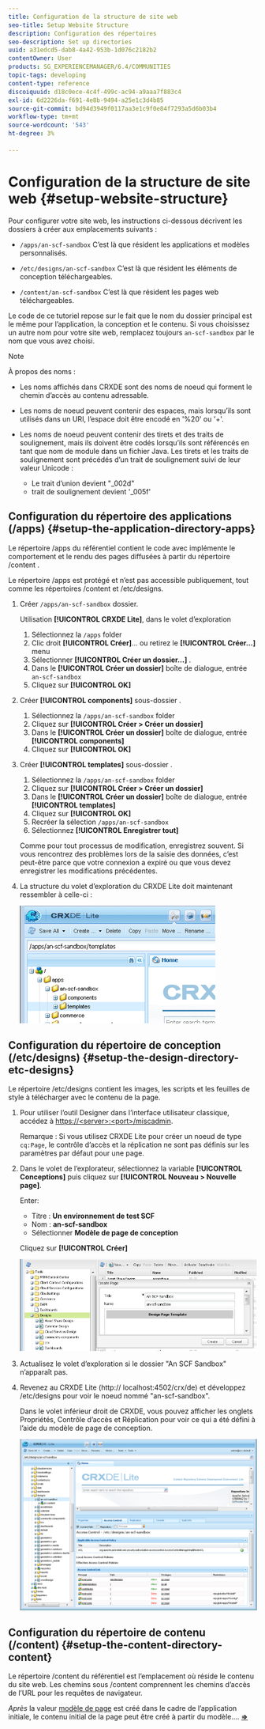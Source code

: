 ```yaml
---
title: Configuration de la structure de site web
seo-title: Setup Website Structure
description: Configuration des répertoires
seo-description: Set up directories
uuid: a31edcd5-dab8-4a42-953b-1d076c2182b2
contentOwner: User
products: SG_EXPERIENCEMANAGER/6.4/COMMUNITIES
topic-tags: developing
content-type: reference
discoiquuid: d18c0ece-4c4f-499c-ac94-a9aaa7f883c4
exl-id: 6d2226da-f691-4e8b-9494-a25e1c3d4b85
source-git-commit: bd94d3949f0117aa3e1c9f0e84f7293a5d6b03b4
workflow-type: tm+mt
source-wordcount: '543'
ht-degree: 3%

---
```


# Configuration de la structure de site web {#setup-website-structure}

Pour configurer votre site web, les instructions ci-dessous décrivent les dossiers à créer aux emplacements suivants :

* `/apps/an-scf-sandbox`
C’est là que résident les applications et modèles personnalisés.

* `/etc/designs/an-scf-sandbox`
C’est là que résident les éléments de conception téléchargeables.

* `/content/an-scf-sandbox`
C’est là que résident les pages web téléchargeables.

Le code de ce tutoriel repose sur le fait que le nom du dossier principal est le même pour l’application, la conception et le contenu. Si vous choisissez un autre nom pour votre site web, remplacez toujours `an-scf-sandbox` par le nom que vous avez choisi.

>[!NOTE]
>
>À propos des noms :
>
>* Les noms affichés dans CRXDE sont des noms de noeud qui forment le chemin d’accès au contenu adressable.
>* Les noms de noeud peuvent contenir des espaces, mais lorsqu’ils sont utilisés dans un URI, l’espace doit être encodé en &#39;%20&#39; ou &#39;+&#39;.
>* Les noms de noeud peuvent contenir des tirets et des traits de soulignement, mais ils doivent être codés lorsqu’ils sont référencés en tant que nom de module dans un fichier Java. Les tirets et les traits de soulignement sont précédés d’un trait de soulignement suivi de leur valeur Unicode :
   >
   >   * Le trait d’union devient &quot;_002d&quot;
   >   * trait de soulignement devient &#39;_005f&#39;


## Configuration du répertoire des applications (/apps) {#setup-the-application-directory-apps}

Le répertoire /apps du référentiel contient le code avec implémente le comportement et le rendu des pages diffusées à partir du répertoire /content .

Le répertoire /apps est protégé et n’est pas accessible publiquement, tout comme les répertoires /content et /etc/designs.

1. Créer `/apps/an-scf-sandbox` dossier.

   Utilisation **[!UICONTROL CRXDE Lite]**, dans le volet d’exploration

   1. Sélectionnez la `/apps` folder
   1. Clic droit **[!UICONTROL Créer]**... ou retirez le **[!UICONTROL Créer...]** menu
   1. Sélectionner **[!UICONTROL Créer un dossier...]** .
   1. Dans le **[!UICONTROL Créer un dossier]** boîte de dialogue, entrée `an-scf-sandbox`
   1. Cliquez sur **[!UICONTROL OK]**

1. Créer **[!UICONTROL components]** sous-dossier .

   1. Sélectionnez la `/apps/an-scf-sandbox` folder
   1. Cliquez sur **[!UICONTROL Créer > Créer un dossier]**
   1. Dans le **[!UICONTROL Créer un dossier]** boîte de dialogue, entrée **[!UICONTROL components]**
   1. Cliquez sur **[!UICONTROL OK]**

1. Créer **[!UICONTROL templates]** sous-dossier .

   1. Sélectionnez la `/apps/an-scf-sandbox` folder
   1. Cliquez sur **[!UICONTROL Créer > Créer un dossier]**
   1. Dans le **[!UICONTROL Créer un dossier]** boîte de dialogue, entrée **[!UICONTROL templates]**
   1. Cliquez sur **[!UICONTROL OK]**
   1. Recréer la sélection `/apps/an-scf-sandbox`
   1. Sélectionnez **[!UICONTROL Enregistrer tout]**

   Comme pour tout processus de modification, enregistrez souvent. Si vous rencontrez des problèmes lors de la saisie des données, c’est peut-être parce que votre connexion a expiré ou que vous devez enregistrer les modifications précédentes.

1. La structure du volet d’exploration du CRXDE Lite doit maintenant ressembler à celle-ci :

   ![chlimage_1-44](assets/chlimage_1-44.png)

## Configuration du répertoire de conception (/etc/designs) {#setup-the-design-directory-etc-designs}

Le répertoire /etc/designs contient les images, les scripts et les feuilles de style à télécharger avec le contenu de la page.

1. Pour utiliser l’outil Designer dans l’interface utilisateur classique, accédez à [https://&lt;server>:&lt;port>/miscadmin](http://localhost:4502/miscadmin).

   Remarque : Si vous utilisez CRXDE Lite pour créer un noeud de type `cq:Page`, le contrôle d’accès et la réplication ne sont pas définis sur les paramètres par défaut pour une page.

1. Dans le volet de l’explorateur, sélectionnez la variable **[!UICONTROL Conceptions]** puis cliquez sur **[!UICONTROL Nouveau > Nouvelle page]**.

   Enter:

   * Titre : **Un environnement de test SCF**
   * Nom : **an-scf-sandbox**
   * Sélectionner **Modèle de page de conception**

   Cliquez sur **[!UICONTROL Créer]**

   ![chlimage_1-45](assets/chlimage_1-45.png)

1. Actualisez le volet d’exploration si le dossier &quot;An SCF Sandbox&quot; n’apparaît pas.

1. Revenez au CRXDE Lite (http:// localhost:4502/crx/de) et développez /etc/designs pour voir le noeud nommé &quot;an-scf-sandbox&quot;.

   Dans le volet inférieur droit de CRXDE, vous pouvez afficher les onglets Propriétés, Contrôle d’accès et Réplication pour voir ce qui a été défini à l’aide du modèle de page de conception.

   ![chlimage_1-46](assets/chlimage_1-46.png)

## Configuration du répertoire de contenu (/content) {#setup-the-content-directory-content}

Le répertoire /content du référentiel est l’emplacement où réside le contenu du site web. Les chemins sous /content comprennent les chemins d’accès de l’URL pour les requêtes de navigateur.

*Après* la valeur [modèle de page](initial-app.md#createthepagetemplate) est créé dans le cadre de l’application initiale, le contenu initial de la page peut être créé à partir du modèle.... [**⇒**](initial-app.md)
